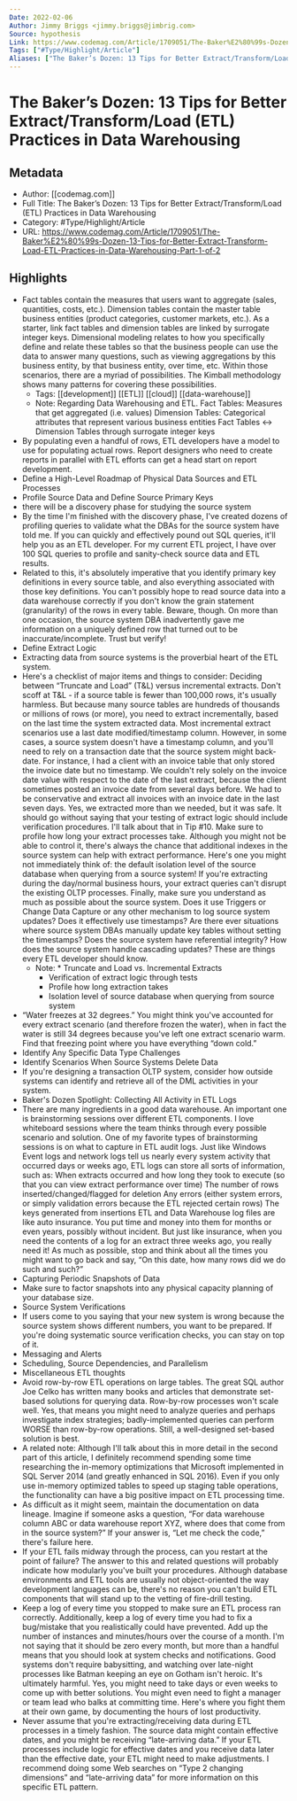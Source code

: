```yaml
---
Date: 2022-02-06
Author: Jimmy Briggs <jimmy.briggs@jimbrig.com>
Source: hypothesis
Link: https://www.codemag.com/Article/1709051/The-Baker%E2%80%99s-Dozen-13-Tips-for-Better-Extract-Transform-Load-ETL-Practices-in-Data-Warehousing-Part-1-of-2
Tags: ["#Type/Highlight/Article"]
Aliases: ["The Baker’s Dozen: 13 Tips for Better Extract/Transform/Load (ETL) Practices in Data Warehousing", "The Baker’s Dozen: 13 Tips for Better Extract/Transform/Load (ETL) Practices in Data Warehousing"]
---
```

# The Baker’s Dozen: 13 Tips for Better Extract/Transform/Load (ETL) Practices in Data Warehousing

## Metadata
- Author: [[codemag.com]]
- Full Title: The Baker’s Dozen: 13 Tips for Better Extract/Transform/Load (ETL) Practices in Data Warehousing
- Category: #Type/Highlight/Article
- URL: https://www.codemag.com/Article/1709051/The-Baker%E2%80%99s-Dozen-13-Tips-for-Better-Extract-Transform-Load-ETL-Practices-in-Data-Warehousing-Part-1-of-2

## Highlights
- Fact tables contain the measures that users want to aggregate (sales, quantities, costs, etc.).
  Dimension tables contain the master table business entities (product categories, customer markets, etc.).
  As a starter, link fact tables and dimension tables are linked by surrogate integer keys.
  Dimensional modeling relates to how you specifically define and relate these tables so that the business people can use the data to answer many questions, such as viewing aggregations by this business entity, by that business entity, over time, etc. Within those scenarios, there are a myriad of possibilities. The Kimball methodology shows many patterns for covering these possibilities.
    - Tags: [[development]] [[ETL]] [[cloud]] [[data-warehouse]] 
    - Note: Regarding Data Warehousing and ETL.
      Fact Tables: Measures that get aggregated (i.e. values)
      Dimension Tables: Categorical attributes that represent various business entities
      Fact Tables <-> Dimension Tables through surrogate integer keys
- By populating even a handful of rows, ETL developers have a model to use for populating actual rows. Report designers who need to create reports in parallel with ETL efforts can get a head start on report development.
- Define a High-Level Roadmap of Physical Data Sources and ETL Processes
- Profile Source Data and Define Source Primary Keys
- there will be a discovery phase for studying the source system
- By the time I'm finished with the discovery phase, I've created dozens of profiling queries to validate what the DBAs for the source system have told me. If you can quickly and effectively pound out SQL queries, it'll help you as an ETL developer. For my current ETL project, I have over 100 SQL queries to profile and sanity-check source data and ETL results.
- Related to this, it's absolutely imperative that you identify primary key definitions in every source table, and also everything associated with those key definitions. You can't possibly hope to read source data into a data warehouse correctly if you don't know the grain statement (granularity) of the rows in every table. Beware, though. On more than one occasion, the source system DBA inadvertently gave me information on a uniquely defined row that turned out to be inaccurate/incomplete. Trust but verify!
- Define Extract Logic
- Extracting data from source systems is the proverbial heart of the ETL system.
- Here's a checklist of major items and things to consider:
  Deciding between “Truncate and Load” (T&L) versus incremental extracts. Don't scoff at T&L - if a source table is fewer than 100,000 rows, it's usually harmless. But because many source tables are hundreds of thousands or millions of rows (or more), you need to extract incrementally, based on the last time the system extracted data.
  Most incremental extract scenarios use a last date modified/timestamp column. However, in some cases, a source system doesn't have a timestamp column, and you'll need to rely on a transaction date that the source system might back-date. For instance, I had a client with an invoice table that only stored the invoice date but no timestamp. We couldn't rely solely on the invoice date value with respect to the date of the last extract, because the client sometimes posted an invoice date from several days before. We had to be conservative and extract all invoices with an invoice date in the last seven days. Yes, we extracted more than we needed, but it was safe.
  It should go without saying that your testing of extract logic should include verification procedures. I'll talk about that in Tip #10.
  Make sure to profile how long your extract processes take. Although you might not be able to control it, there's always the chance that additional indexes in the source system can help with extract performance.
  Here's one you might not immediately think of: the default isolation level of the source database when querying from a source system! If you're extracting during the day/normal business hours, your extract queries can't disrupt the existing OLTP processes.
  Finally, make sure you understand as much as possible about the source system. Does it use Triggers or Change Data Capture or any other mechanism to log source system updates? Does it effectively use timestamps? Are there ever situations where source system DBAs manually update key tables without setting the timestamps? Does the source system have referential integrity? How does the source system handle cascading updates? These are things every ETL developer should know.
    - Note: * Truncate and Load vs. Incremental Extracts
      * Verification of extract logic through tests
      * Profile how long extraction takes
      * Isolation level of source database when querying from source system
- “Water freezes at 32 degrees.” You might think you've accounted for every extract scenario (and therefore frozen the water), when in fact the water is still 34 degrees because you've left one extract scenario warm. Find that freezing point where you have everything “down cold.”
- Identify Any Specific Data Type Challenges
- Identify Scenarios When Source Systems Delete Data
- If you're designing a transaction OLTP system, consider how outside systems can identify and retrieve all of the DML activities in your system.
- Baker's Dozen Spotlight: Collecting All Activity in ETL Logs
- There are many ingredients in a good data warehouse. An important one is brainstorming sessions over different ETL components. I love whiteboard sessions where the team thinks through every possible scenario and solution. One of my favorite types of brainstorming sessions is on what to capture in ETL audit logs. Just like Windows Event logs and network logs tell us nearly every system activity that occurred days or weeks ago, ETL logs can store all sorts of information, such as:
  When extracts occurred and how long they took to execute (so that you can view extract performance over time)
  The number of rows inserted/changed/flagged for deletion
  Any errors (either system errors, or simply validation errors because the ETL rejected certain rows)
  The keys generated from insertions
  ETL and Data Warehouse log files are like auto insurance. You put time and money into them for months or even years, possibly without incident. But just like insurance, when you need the contents of a log for an extract three weeks ago, you really need it!
  As much as possible, stop and think about all the times you might want to go back and say, “On this date, how many rows did we do such and such?”
- Capturing Periodic Snapshots of Data
- Make sure to factor snapshots into any physical capacity planning of your database size.
- Source System Verifications
- If users come to you saying that your new system is wrong because the source system shows different numbers, you want to be prepared. If you're doing systematic source verification checks, you can stay on top of it.
- Messaging and Alerts
- Scheduling, Source Dependencies, and Parallelism
- Miscellaneous ETL thoughts
- Avoid row-by-row ETL operations on large tables. The great SQL author Joe Celko has written many books and articles that demonstrate set-based solutions for querying data. Row-by-row processes won't scale well. Yes, that means you might need to analyze queries and perhaps investigate index strategies; badly-implemented queries can perform WORSE than row-by-row operations. Still, a well-designed set-based solution is best.
- A related note: Although I'll talk about this in more detail in the second part of this article, I definitely recommend spending some time researching the in-memory optimizations that Microsoft implemented in SQL Server 2014 (and greatly enhanced in SQL 2016). Even if you only use in-memory optimized tables to speed up staging table operations, the functionality can have a big positive impact on ETL processing time.
- As difficult as it might seem, maintain the documentation on data lineage. Imagine if someone asks a question, “For data warehouse column ABC or data warehouse report XYZ, where does that come from in the source system?” If your answer is, “Let me check the code,” there's failure here.
- If your ETL fails midway through the process, can you restart at the point of failure? The answer to this and related questions will probably indicate how modularly you've built your procedures. Although database environments and ETL tools are usually not object-oriented the way development languages can be, there's no reason you can't build ETL components that will stand up to the vetting of fire-drill testing.
- Keep a log of every time you stopped to make sure an ETL process ran correctly. Additionally, keep a log of every time you had to fix a bug/mistake that you realistically could have prevented. Add up the number of instances and minutes/hours over the course of a month. I'm not saying that it should be zero every month, but more than a handful means that you should look at system checks and notifications. Good systems don't require babysitting, and watching over late-night processes like Batman keeping an eye on Gotham isn't heroic. It's ultimately harmful. Yes, you might need to take days or even weeks to come up with better solutions. You might even need to fight a manager or team lead who balks at committing time. Here's where you fight them at their own game, by documenting the hours of lost productivity.
- Never assume that you're extracting/receiving data during ETL processes in a timely fashion. The source data might contain effective dates, and you might be receiving “late-arriving data.” If your ETL processes include logic for effective dates and you receive data later than the effective date, your ETL might need to make adjustments. I recommend doing some Web searches on “Type 2 changing dimensions” and “late-arriving data” for more information on this specific ETL pattern.
